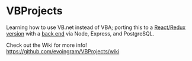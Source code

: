 # VBProjects

Learning how to use VB.net instead of VBA; porting this to a [React/Redux version](https://github.com/evoingram/webapp-frontend) with a [back end](https://github.com/evoingram/webapp-backend) via Node, Express, and PostgreSQL.


Check out the Wiki for more info!  https://github.com/evoingram/VBProjects/wiki